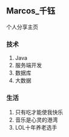 ## Marcos_千钰

个人分享主页

### 技术

1. Java
2. 服务端开发
3. 数据库
4. 大数据

### 生活

1. 只有吃才能使我快乐
2. 音乐是心灵的港湾
3. LOL十年养老选手
